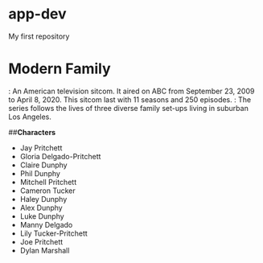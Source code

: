# app-dev
My first repository
# Modern Family 
: An American television sitcom. It aired on ABC from September 23, 2009 to April 8, 2020. This sitcom last with 11 seasons and 250 episodes.
: The series follows the lives of three diverse family set-ups living in suburban Los Angeles.

##**Characters**
- Jay Pritchett
- Gloria Delgado-Pritchett
- Claire Dunphy
- Phil Dunphy
- Mitchell Pritchett
- Cameron Tucker
- Haley Dunphy
- Alex Dunphy
- Luke Dunphy
- Manny Delgado
- Lily Tucker-Pritchett
- Joe Pritchett
- Dylan Marshall
